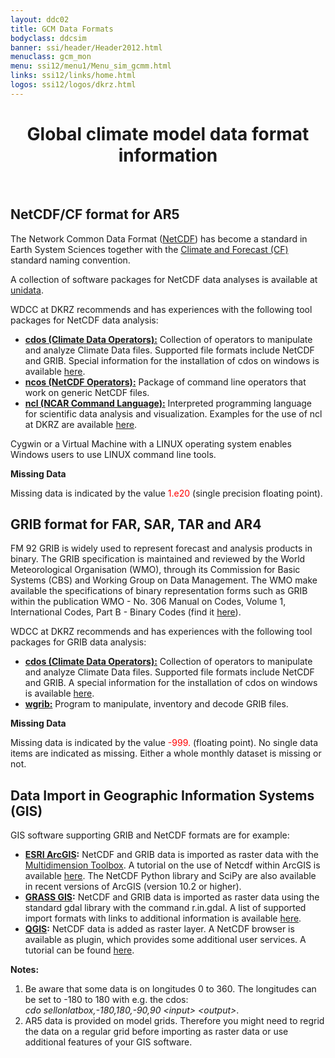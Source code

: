 ```yaml
---
layout: ddc02
title: GCM Data Formats
bodyclass: ddcsim
banner: ssi/header/Header2012.html
menuclass: gcm_mon
menu: ssi12/menu1/Menu_sim_gcmm.html
links: ssi12/links/home.html
logos: ssi12/logos/dkrz.html
---
```

<div id="pagetitle-ln">
	<h1 align="center">Global climate model data format information</h1>
</div>
<p>&nbsp;</p>

<h2>NetCDF/CF format for AR5</h2>

<p>The Network Common Data Format (<a href="http://www.unidata.ucar.edu/netcdf/" title="NetCDF" target="_blank">NetCDF</a>) has become a standard in Earth System Sciences together with the <a href="http://cfconventions.org/" title="CF Convention" target="_blank">Climate and Forecast (CF)</a> standard naming convention.
</p>

<p>A collection of software packages for NetCDF data analyses is available at <a href="http://www.unidata.ucar.edu/software/netcdf/software.html" target="_blank">unidata</a>.</p>
<p>WDCC at DKRZ recommends and has experiences with the following tool packages for NetCDF data analysis:</p>
<ul>
<li><b><a href="http://code.zmaw.de/projects/cdo" title="CDO Home" target="_blank">cdos (Climate Data Operators):</a></b> Collection of operators to manipulate and analyze Climate Data files. Supported file formats include NetCDF and GRIB. Special information for the installation of cdos on windows is available <a href="http://code.zmaw.de/projects/cdo/wiki/Win32" title="CDO Win" target="_blank">here</a>.</li>
<li><b><a href="http://nco.sourceforge.net/" title="NCO Home" target="_blank">ncos (NetCDF Operators):</a></b> Package of command line operators that work on generic NetCDF files.</li>
<li><b><a href="http://www.ncl.ucar.edu/" title="ncl" target="_blank">ncl (NCAR Command Language):</a></b> Interpreted programming language for scientific data analysis and visualization. Examples for the use of ncl at DKRZ are available <a href="http://www.dkrz.de/Nutzerportal-en/doku/vis/sw/ncl" title="ncl at DKRZ" target="_blank">here</a>.</li></ul>

<p>Cygwin or a Virtual Machine with a LINUX operating system enables Windows users to use LINUX command line tools.</p> 

<p><b>Missing Data</b></p>

<p>Missing data is indicated by the value <font color="#FF0000">1.e20</font> (single precision floating point).</p>


<h2>GRIB format for FAR, SAR, TAR and AR4</h2>

<p>FM 92 GRIB is widely used to represent forecast and analysis products in binary.
The GRIB specification is maintained and reviewed by the World Meteorological
Organisation (WMO), through its Commission for Basic Systems (CBS) and Working Group
on Data Management. The WMO make available the specifications of binary representation
forms such as GRIB within the publication WMO - No. 306 Manual on Codes, Volume 1,
International Codes, Part B - Binary Codes (find it <a href="https://community.wmo.int/activity-areas/wmo-codes">here</a>).</p>


<p>WDCC at DKRZ recommends and has experiences with the following tool packages for GRIB data analysis:</p>
<ul>
<li><b><a href="http://code.zmaw.de/projects/cdo" title="CDO Home" target="_blank">cdos (Climate Data Operators):</a></b> Collection of operators to manipulate and analyze Climate Data files. Supported file formats include NetCDF and GRIB. A special information for the installation of cdos on windows is available <a href="http://code.zmaw.de/projects/cdo/wiki/Win32" title="CDO Win" target="_blank">here</a>.</li>
<li><b><a href="http://www.cpc.ncep.noaa.gov/products/wesley/wgrib.html" title="WGRIB Home" target="_blank">wgrib:</a></b> Program to manipulate, inventory and decode GRIB files.</li></ul>

<p><b>Missing Data</b></p>

<p>Missing data is indicated by the value <font color="#FF0000">-999.</font> (floating point). No single data items are indicated as missing. Either a whole monthly dataset is missing or not. </p>

<h2>Data Import in Geographic Information Systems (GIS)</h2>

<p>GIS software supporting GRIB and NetCDF formats are for example:
<ul>
<li><b><a href="http://www.esri.com" title="ESRI" target="_blank">ESRI ArcGIS</a>:</b> NetCDF and GRIB data is imported as raster data with the <a href="http://desktop.arcgis.com/en/desktop/latest/tools/multidimension-toolbox/an-overview-of-the-multidimension-toolbox.htm" title="ESRI Multidimension Toolbox" target="_blank">Multidimension Toolbox</a>. A tutorial on the use of Netcdf within ArcGIS is available <a href="http://desktop.arcgis.com/en/arcmap/latest/manage-data/netcdf/about-the-netcdf-tutorial.htm" title="ESRI netcdf tutorial" target="_blank">here</a>. The NetCDF Python library and SciPy are also available in recent versions of ArcGIS (version 10.2 or higher).</li>

<li><b><a href="http://grass.osgeo.org" title="GRASS GIS" target="_blank">GRASS GIS</a>:</b> NetCDF and GRIB data is imported as raster data using the standard gdal library with the command r.in.gdal. A list of supported import formats with links to additional information is available <a href="http://www.gdal.org/formats_list.html" title="GRASS GIS formats" target="_blank">here</a>.</li>

<li><b><a href="http://www.qgis.org" title="QGIS" target="_blank">QGIS</a>:</b> NetCDF data is added as raster layer. A NetCDF browser is available as plugin, which provides some additional user services. A tutorial can be found <a href="http://www.ggiuliani.ch/download/netcdf_qgis_GG.pdf" title="QGIS tutorial" target="_blank">here</a>.</li></ul>

</p>
<p>
<b>Notes:</b> 
<ol>
<li>Be aware that some data is on longitudes 0 to 360. The longitudes can be set to -180 to 180 with e.g. the cdos:<br /><i>cdo sellonlatbox,-180,180,-90,90 &lt;input&gt; &lt;output&gt;</i>.</li>
<li>AR5 data is provided on model grids. Therefore you might need to regrid the data on a regular grid before importing as raster data or use additional features of your GIS software.</li>
</ol></p>
